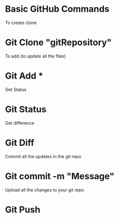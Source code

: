 # Basic GitHub Commands

To create clone
# Git Clone "gitRepository"

To add (to update all the files)
# Git Add * 

Get Status
# Git Status

Get difference
# Git Diff

Commit all the updates in the git repo
# Git commit -m "Message"

Upload all the changes to your git repo
# Git Push